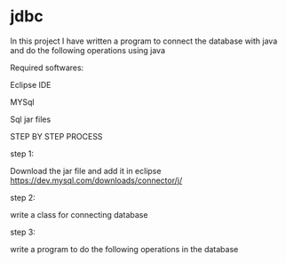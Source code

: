 # jdbc
In this project I have written a program to connect the database with java and do the following operations using java

Required softwares:

Eclipse IDE

MYSql

Sql jar files

STEP BY STEP PROCESS

step 1:

Download the jar file and add it in eclipse
https://dev.mysql.com/downloads/connector/j/

step 2:

write a class for connecting database

step 3:

write a program to do the following operations in the database

